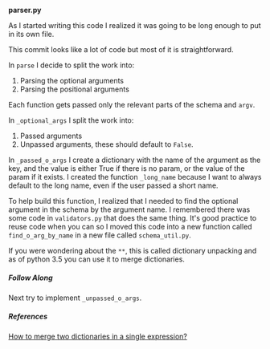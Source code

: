 **parser.py**

As I started writing this code I realized it was going to be long enough to
put in its own file.

This commit looks like a lot of code but most of it is straightforward.

In `parse` I decide to split the work into:

1. Parsing the optional arguments
2. Parsing the positional arguments

Each function gets passed only the relevant parts of the schema and `argv`.

In `_optional_args` I split the work into:

1. Passed arguments
2. Unpassed arguments, these should default to `False`.

In `_passed_o_args` I create a dictionary with the name of the argument as the
key, and the value is either True if there is no param, or the value of the
param if it exists. I created the function `_long_name` because I want to always
default to the long name, even if the user passed a short name.

To help build this function, I realized that I needed to find the optional
argument in the schema by the argument name. I remembered there was some code
in `validators.py` that does the same thing. It's good practice to reuse code
when you can so I moved this code into a new function called `find_o_arg_by_name`
in a new file called `schema_util.py`.

If you were wondering about the `**`, this is called dictionary unpacking and as
of python 3.5 you can use it to merge dictionaries.

##### Follow Along

Next try to implement `_unpassed_o_args`.

##### References

[How to merge two dictionaries in a single expression?](https://stackoverflow.com/questions/38987/how-to-merge-two-dictionaries-in-a-single-expression)